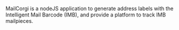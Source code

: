MailCorgi is a nodeJS application to generate address labels with the Intelligent Mail Barcode (IMB), and provide a platform to track IMB mailpieces.
